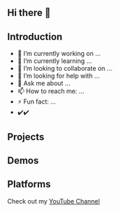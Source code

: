 ## Hi there 👋

## Introduction

- 🔭 I’m currently working on ...
- 🌱 I’m currently learning ...
- 👯 I’m looking to collaborate on ...
- 🤔 I’m looking for help with ...
- 💬 Ask me about ...
- 📫 How to reach me: ...
- ⚡ Fun fact: ...
- ✔️✔️

## Projects

## Demos

## Platforms
Check out my [YouTube Channel](https://www.youtube.com/)